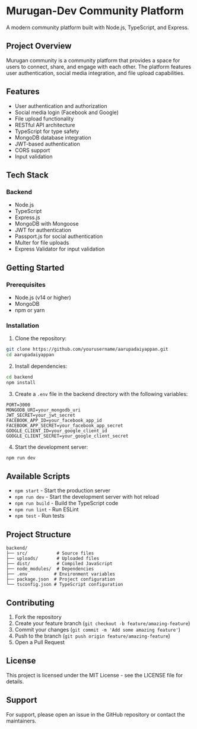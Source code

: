 # Murugan-Dev Community Platform

A modern community platform built with Node.js, TypeScript, and Express.

## Project Overview

Murugan community is a community platform that provides a space for users to connect, share, and engage with each other. The platform features user authentication, social media integration, and file upload capabilities.

## Features

- User authentication and authorization
- Social media login (Facebook and Google)
- File upload functionality
- RESTful API architecture
- TypeScript for type safety
- MongoDB database integration
- JWT-based authentication
- CORS support
- Input validation

## Tech Stack

### Backend
- Node.js
- TypeScript
- Express.js
- MongoDB with Mongoose
- JWT for authentication
- Passport.js for social authentication
- Multer for file uploads
- Express Validator for input validation

## Getting Started

### Prerequisites

- Node.js (v14 or higher)
- MongoDB
- npm or yarn

### Installation

1. Clone the repository:
```bash
git clone https://github.com/yourusername/aarupadaiyappan.git
cd aarupadaiyappan
```

2. Install dependencies:
```bash
cd backend
npm install
```

3. Create a `.env` file in the backend directory with the following variables:
```
PORT=3000
MONGODB_URI=your_mongodb_uri
JWT_SECRET=your_jwt_secret
FACEBOOK_APP_ID=your_facebook_app_id
FACEBOOK_APP_SECRET=your_facebook_app_secret
GOOGLE_CLIENT_ID=your_google_client_id
GOOGLE_CLIENT_SECRET=your_google_client_secret
```

4. Start the development server:
```bash
npm run dev
```

## Available Scripts

- `npm start` - Start the production server
- `npm run dev` - Start the development server with hot reload
- `npm run build` - Build the TypeScript code
- `npm run lint` - Run ESLint
- `npm test` - Run tests

## Project Structure

```
backend/
├── src/           # Source files
├── uploads/       # Uploaded files
├── dist/          # Compiled JavaScript
├── node_modules/  # Dependencies
├── .env          # Environment variables
├── package.json  # Project configuration
└── tsconfig.json # TypeScript configuration
```

## Contributing

1. Fork the repository
2. Create your feature branch (`git checkout -b feature/amazing-feature`)
3. Commit your changes (`git commit -m 'Add some amazing feature'`)
4. Push to the branch (`git push origin feature/amazing-feature`)
5. Open a Pull Request

## License

This project is licensed under the MIT License - see the LICENSE file for details.

## Support

For support, please open an issue in the GitHub repository or contact the maintainers.
